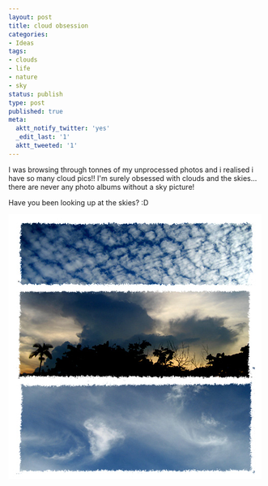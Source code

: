 ```yaml
---
layout: post
title: cloud obsession
categories:
- Ideas
tags:
- clouds
- life
- nature
- sky
status: publish
type: post
published: true
meta:
  aktt_notify_twitter: 'yes'
  _edit_last: '1'
  aktt_tweeted: '1'
---
```

I was browsing through tonnes of my unprocessed photos and i realised i have so many cloud pics!! I'm surely obsessed with clouds and the skies... there are never any photo albums without a sky picture!

Have you been looking up at the skies? :D

<img class="aligncenter size-full wp-image-546" src="/img/sky-clouds.jpg" alt="" />
